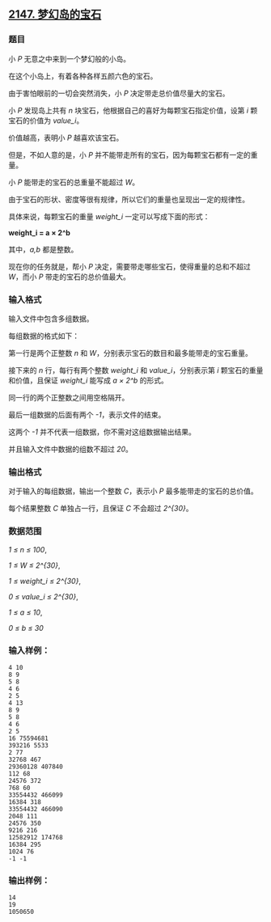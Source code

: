 ## [2147. 梦幻岛的宝石](https://www.acwing.com/problem/content/2149/)

### 题目

小 *P* 无意之中来到一个梦幻般的小岛。

在这个小岛上，有着各种各样五颜六色的宝石。

由于害怕眼前的一切会突然消失，小 *P* 决定带走总价值尽量大的宝石。

小 *P* 发现岛上共有 *n* 块宝石，他根据自己的喜好为每颗宝石指定价值，设第 *i* 颗宝石的价值为 *value_i*。

价值越高，表明小 *P* 越喜欢该宝石。

但是，不如人意的是，小 *P* 并不能带走所有的宝石，因为每颗宝石都有一定的重量。

小 *P* 能带走的宝石的总重量不能超过 *W*。

由于宝石的形状、密度等很有规律，所以它们的重量也呈现出一定的规律性。

具体来说，每颗宝石的重量 *weight_i* 一定可以写成下面的形式：

**weight_i = a × 2^b**

其中，*a,b* 都是整数。

现在你的任务就是，帮小 *P* 决定，需要带走哪些宝石，使得重量的总和不超过 *W*，而小 *P* 带走的宝石的总价值最大。

### 输入格式

输入文件中包含多组数据。

每组数据的格式如下：

第一行是两个正整数 *n* 和 *W*，分别表示宝石的数目和最多能带走的宝石重量。

接下来的 *n* 行，每行有两个整数 *weight_i* 和 *value_i*，分别表示第 *i* 颗宝石的重量和价值，且保证 *weight_i* 能写成 *a × 2^b* 的形式。

同一行的两个正整数之间用空格隔开。

最后一组数据的后面有两个 *-1*，表示文件的结束。

这两个 *-1* 并不代表一组数据，你不需对这组数据输出结果。

并且输入文件中数据的组数不超过 *20*。

### 输出格式

对于输入的每组数据，输出一个整数 *C*，表示小 *P* 最多能带走的宝石的总价值。

每个结果整数 *C* 单独占一行，且保证 *C* 不会超过 *2^{30}*。

### 数据范围

*1 ≤ n ≤ 100*,

*1 ≤ W ≤ 2^{30}*,

*1 ≤ weight_i ≤ 2^{30}*,

*0 ≤ value_i ≤ 2^{30}*,

*1 ≤ a ≤ 10*,

*0 ≤ b ≤ 30*

### 输入样例：

```
4 10
8 9
5 8
4 6
2 5
4 13
8 9
5 8
4 6
2 5
16 75594681
393216 5533
2 77
32768 467
29360128 407840
112 68
24576 372
768 60
33554432 466099
16384 318
33554432 466090
2048 111
24576 350
9216 216
12582912 174768
16384 295
1024 76
-1 -1
```

### 输出样例：

```
14
19
1050650
```
